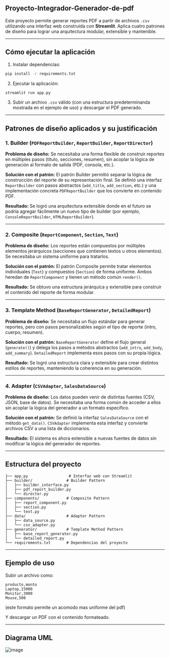 ## Proyecto-Integrador-Generador-de-pdf


Este proyecto permite generar reportes PDF a partir de archivos `.csv` utilizando una interfaz web construida con **Streamlit**. 
Aplica cuatro patrones de diseño para lograr una arquitectura modular, extensible y mantenible.

---

## Cómo ejecutar la aplicación

1. Instalar dependencias:
```bash
pip install -r requirements.txt
```

2. Ejecutar la aplicación:
```bash
streamlit run app.py
```

3. Subir un archivo `.csv` válido (con una estructura predeterminanda mostrada en el ejemplo de uso) y descargar el PDF generado.

---

## Patrones de diseño aplicados y su justificación

### 1. **Builder** (`PDFReportBuilder`, `ReportBuilder`, `ReportDirector`)

**Problema de diseño:**
Se necesitaba una forma flexible de construir reportes en múltiples pasos (título, secciones, resumen), sin acoplar la lógica de generación al formato de salida (PDF, consola, etc.).

**Solución con el patrón:**
El patrón Builder permitió separar la lógica de construcción del reporte de su representación final. 
Se definió una interfaz `ReportBuilder` con pasos abstractos (`add_title`, `add_section`, etc.) y una implementación concreta `PDFReportBuilder` que los convierte en contenido PDF.

**Resultado:**
Se logró una arquitectura extensible donde en el futuro se podría agregar fácilmente un nuevo tipo de builder (por ejemplo, `ConsoleReportBuilder`, `HTMLReportBuilder`).

---

### 2. **Composite** (`ReportComponent`, `Section`, `Text`)

**Problema de diseño:**
Los reportes están compuestos por múltiples elementos jerárquicos (secciones que contienen textos u otros elementos). Se necesitaba un sistema uniforme para tratarlos.

**Solución con el patrón:**
El patrón Composite permite tratar elementos individuales (`Text`) y compuestos (`Section`) de forma uniforme. Ambos heredan de `ReportComponent` y tienen un método común `render()`.

**Resultado:**
Se obtuvo una estructura jerárquica y extensible para construir el contenido del reporte de forma modular.

---

### 3. **Template Method** (`BaseReportGenerator`, `DetailedReport`)

**Problema de diseño:**
Se necesitaba un flujo estándar para generar reportes, pero con pasos personalizables según el tipo de reporte (intro, cuerpo, resumen).

**Solución con el patrón:**
`BaseReportGenerator` define el flujo general (`generate()`) y delega los pasos a métodos abstractos (`add_intro`, `add_body`, `add_summary`).
`DetailedReport` implementa esos pasos con su propia lógica.

**Resultado:**
Se logró una estructura clara y extensible para crear distintos estilos de reportes, manteniendo la coherencia en su generación.

---

### 4. **Adapter** (`CSVAdapter`, `SalesDataSource`)

**Problema de diseño:**
Los datos pueden venir de distintas fuentes (CSV, JSON, base de datos). Se necesitaba una forma común de acceder a ellos sin acoplar la lógica del generador a un formato específico.

**Solución con el patrón:**
Se definió la interfaz `SalesDataSource` con el método `get_data()`. `CSVAdapter` implementa esta interfaz y convierte archivos CSV a una lista de diccionarios.

**Resultado:**
El sistema es ahora extensible a nuevas fuentes de datos sin modificar la lógica del generador de reportes.

---

##  Estructura del proyecto

```
├── app.py                  # Interfaz web con Streamlit
├── builder/               # Builder Pattern
│   ├── builder_interface.py
│   ├── pdf_report_builder.py
│   └── director.py
├── components/            # Composite Pattern
│   ├── report_component.py
│   ├── section.py
│   └── text.py
├── data/                  # Adapter Pattern
│   ├── data_source.py
│   └── csv_adapter.py
├── generator/             # Template Method Pattern
│   ├── base_report_generator.py
│   └── detailed_report.py
└── requirements.txt       # Dependencias del proyecto
```

---

## Ejemplo de uso

Subir un archivo como:
```csv
producto,monto
Laptop,15000
Monitor,3000
Mouse,500
```
(este formato permite un acomodo mas uniforme del pdf)

Y descargar un PDF con el contenido formateado.

---

## Diagrama UML

![image](https://github.com/user-attachments/assets/4f3e2864-daef-446c-8b5a-f826b4ac6e84)

